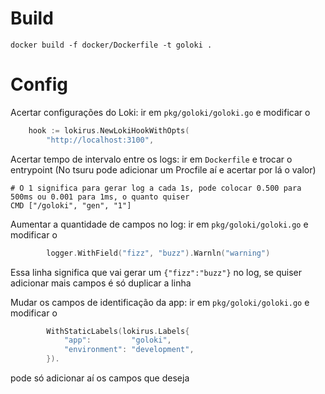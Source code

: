 # Build

```
docker build -f docker/Dockerfile -t goloki .
```

# Config

Acertar configurações do Loki: ir em `pkg/goloki/goloki.go` e modificar o
```go
	hook := lokirus.NewLokiHookWithOpts(
		"http://localhost:3100",
```

Acertar tempo de intervalo entre os logs: ir em `Dockerfile` e trocar o entrypoint (No tsuru pode adicionar um Procfile aí e acertar por lá o valor)

```
# O 1 significa para gerar log a cada 1s, pode colocar 0.500 para 500ms ou 0.001 para 1ms, o quanto quiser
CMD ["/goloki", "gen", "1"]
```


Aumentar a quantidade de campos no log: ir em `pkg/goloki/goloki.go` e modificar o
```go
		logger.WithField("fizz", "buzz").Warnln("warning")
```
Essa linha significa que vai gerar um `{"fizz":"buzz"}` no log, se quiser adicionar mais campos é só duplicar a linha


Mudar os campos de identificação da app: ir em `pkg/goloki/goloki.go` e modificar o
```go
		WithStaticLabels(lokirus.Labels{
			"app":         "goloki",
			"environment": "development",
		}).
```

pode só adicionar aí os campos que deseja
